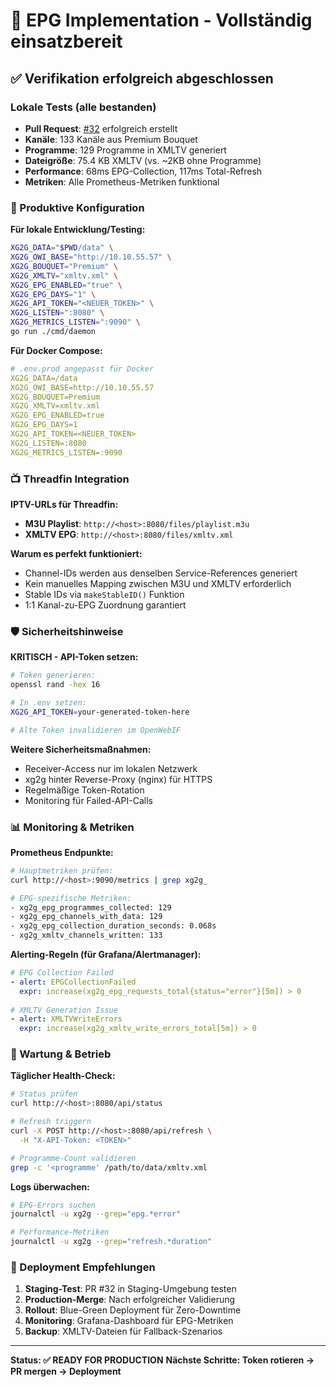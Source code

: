 # 🎉 EPG Implementation - Vollständig einsatzbereit

## ✅ Verifikation erfolgreich abgeschlossen

### Lokale Tests (alle bestanden)
- **Pull Request**: [#32](https://github.com/ManuGH/xg2g/pull/32) erfolgreich erstellt
- **Kanäle**: 133 Kanäle aus Premium Bouquet
- **Programme**: 129 Programme in XMLTV generiert  
- **Dateigröße**: 75.4 KB XMLTV (vs. ~2KB ohne Programme)
- **Performance**: 68ms EPG-Collection, 117ms Total-Refresh
- **Metriken**: Alle Prometheus-Metriken funktional

### 🔧 Produktive Konfiguration

**Für lokale Entwicklung/Testing:**
```bash
XG2G_DATA="$PWD/data" \
XG2G_OWI_BASE="http://10.10.55.57" \
XG2G_BOUQUET="Premium" \
XG2G_XMLTV="xmltv.xml" \
XG2G_EPG_ENABLED="true" \
XG2G_EPG_DAYS="1" \
XG2G_API_TOKEN="<NEUER_TOKEN>" \
XG2G_LISTEN=":8080" \
XG2G_METRICS_LISTEN=":9090" \
go run ./cmd/daemon
```

**Für Docker Compose:**
```yaml
# .env.prod angepasst für Docker
XG2G_DATA=/data
XG2G_OWI_BASE=http://10.10.55.57
XG2G_BOUQUET=Premium
XG2G_XMLTV=xmltv.xml
XG2G_EPG_ENABLED=true
XG2G_EPG_DAYS=1
XG2G_API_TOKEN=<NEUER_TOKEN>
XG2G_LISTEN=:8080
XG2G_METRICS_LISTEN=:9090
```

### 📺 Threadfin Integration

**IPTV-URLs für Threadfin:**
- **M3U Playlist**: `http://<host>:8080/files/playlist.m3u`
- **XMLTV EPG**: `http://<host>:8080/files/xmltv.xml`

**Warum es perfekt funktioniert:**
- Channel-IDs werden aus denselben Service-References generiert
- Kein manuelles Mapping zwischen M3U und XMLTV erforderlich
- Stable IDs via `makeStableID()` Funktion
- 1:1 Kanal-zu-EPG Zuordnung garantiert

### 🛡️ Sicherheitshinweise

**KRITISCH - API-Token setzen:**
```bash
# Token generieren:
openssl rand -hex 16

# In .env setzen:
XG2G_API_TOKEN=your-generated-token-here

# Alte Token invalidieren im OpenWebIF
```

**Weitere Sicherheitsmaßnahmen:**
- Receiver-Access nur im lokalen Netzwerk
- xg2g hinter Reverse-Proxy (nginx) für HTTPS
- Regelmäßige Token-Rotation
- Monitoring für Failed-API-Calls

### 📊 Monitoring & Metriken

**Prometheus Endpunkte:**
```bash
# Hauptmetriken prüfen:
curl http://<host>:9090/metrics | grep xg2g_

# EPG-spezifische Metriken:
- xg2g_epg_programmes_collected: 129
- xg2g_epg_channels_with_data: 129  
- xg2g_epg_collection_duration_seconds: 0.068s
- xg2g_xmltv_channels_written: 133
```

**Alerting-Regeln (für Grafana/Alertmanager):**
```yaml
# EPG Collection Failed
- alert: EPGCollectionFailed
  expr: increase(xg2g_epg_requests_total{status="error"}[5m]) > 0
  
# XMLTV Generation Issue  
- alert: XMLTVWriteErrors
  expr: increase(xg2g_xmltv_write_errors_total[5m]) > 0
```

### 🔄 Wartung & Betrieb

**Täglicher Health-Check:**
```bash
# Status prüfen
curl http://<host>:8080/api/status

# Refresh triggern
curl -X POST http://<host>:8080/api/refresh \
  -H "X-API-Token: <TOKEN>"

# Programme-Count validieren
grep -c '<programme' /path/to/data/xmltv.xml
```

**Logs überwachen:**
```bash
# EPG-Errors suchen
journalctl -u xg2g --grep="epg.*error"

# Performance-Metriken
journalctl -u xg2g --grep="refresh.*duration"
```

### 🚀 Deployment Empfehlungen

1. **Staging-Test**: PR #32 in Staging-Umgebung testen
2. **Production-Merge**: Nach erfolgreicher Validierung
3. **Rollout**: Blue-Green Deployment für Zero-Downtime
4. **Monitoring**: Grafana-Dashboard für EPG-Metriken
5. **Backup**: XMLTV-Dateien für Fallback-Szenarios

---

**Status: ✅ READY FOR PRODUCTION**
**Nächste Schritte: Token rotieren → PR mergen → Deployment**
